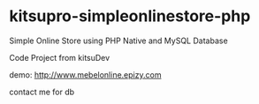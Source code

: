 # kitsupro-simpleonlinestore-php
 Simple Online Store using PHP Native and MySQL Database

 Code Project from kitsuDev

 demo: http://www.mebelonline.epizy.com

 contact me for db
